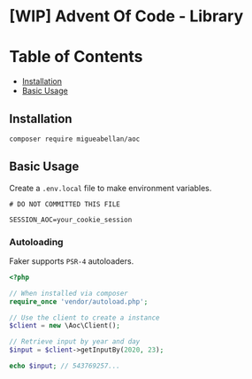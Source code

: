 # [WIP] Advent Of Code - Library

# Table of Contents

- [Installation](#installation)
- [Basic Usage](#basic-usage)

## Installation

```sh
composer require migueabellan/aoc
```

## Basic Usage

Create a `.env.local` file to make environment variables.

```
# DO NOT COMMITTED THIS FILE

SESSION_AOC=your_cookie_session
```

### Autoloading

Faker supports `PSR-4` autoloaders.

```php
<?php

// When installed via composer
require_once 'vendor/autoload.php';

// Use the client to create a instance
$client = new \Aoc\Client();

// Retrieve input by year and day
$input = $client->getInputBy(2020, 23);

echo $input; // 543769257...
```

